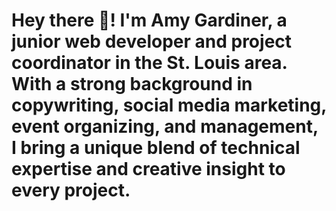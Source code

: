 # Hey there 👋! I'm Amy Gardiner, a junior web developer and project coordinator in the St. Louis area. With a strong background in copywriting, social media marketing, event organizing, and management, I bring a unique blend of technical expertise and creative insight to every project.

<!--
**amymgardiner/amymgardiner** is a ✨ _special_ ✨ repository because its `README.md` (this file) appears on your GitHub profile.

Here are some ideas to get you started:

- 🔭 I’m currently working on ...
- 🌱 I’m currently learning ...
- 👯 I’m looking to collaborate on ...
- 🤔 I’m looking for help with ...
- 💬 Ask me about ...
- 📫 How to reach me: ...
- 😄 Pronouns: ...
- ⚡ Fun fact: ...
-->
